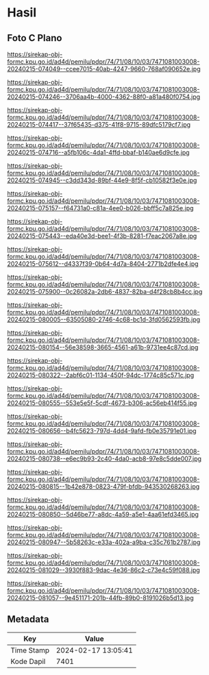 # Hasil

## Foto C Plano

https://sirekap-obj-formc.kpu.go.id/ad4d/pemilu/pdpr/74/71/08/10/03/7471081003008-20240215-074049--ccee7015-40ab-4247-9660-768af090652e.jpg

https://sirekap-obj-formc.kpu.go.id/ad4d/pemilu/pdpr/74/71/08/10/03/7471081003008-20240215-074246--3706aa4b-4000-4362-88f0-a81a480f0754.jpg

https://sirekap-obj-formc.kpu.go.id/ad4d/pemilu/pdpr/74/71/08/10/03/7471081003008-20240215-074417--37f65435-d375-41f8-9715-89dfc5179cf7.jpg

https://sirekap-obj-formc.kpu.go.id/ad4d/pemilu/pdpr/74/71/08/10/03/7471081003008-20240215-074716--a5fb106c-4da1-4ffd-bbaf-b140ae6d9cfe.jpg

https://sirekap-obj-formc.kpu.go.id/ad4d/pemilu/pdpr/74/71/08/10/03/7471081003008-20240215-074945--c3dd343d-89bf-44e9-8f5f-cb10582f3e0e.jpg

https://sirekap-obj-formc.kpu.go.id/ad4d/pemilu/pdpr/74/71/08/10/03/7471081003008-20240215-075157--f64731a0-c81a-4ee0-b026-bbff5c7a825e.jpg

https://sirekap-obj-formc.kpu.go.id/ad4d/pemilu/pdpr/74/71/08/10/03/7471081003008-20240215-075443--eda40e3d-bee1-4f3b-8281-f7eac2067a8e.jpg

https://sirekap-obj-formc.kpu.go.id/ad4d/pemilu/pdpr/74/71/08/10/03/7471081003008-20240215-075612--d4337f39-0b64-4d7a-8404-2771b2dfe4e4.jpg

https://sirekap-obj-formc.kpu.go.id/ad4d/pemilu/pdpr/74/71/08/10/03/7471081003008-20240215-075900--0c26082a-2db6-4837-82ba-d4f28cb8b4cc.jpg

https://sirekap-obj-formc.kpu.go.id/ad4d/pemilu/pdpr/74/71/08/10/03/7471081003008-20240215-080005--63505080-2746-4c68-bc1d-3fd0562593fb.jpg

https://sirekap-obj-formc.kpu.go.id/ad4d/pemilu/pdpr/74/71/08/10/03/7471081003008-20240215-080154--56e38598-3665-4561-a61b-9731ee4c87cd.jpg

https://sirekap-obj-formc.kpu.go.id/ad4d/pemilu/pdpr/74/71/08/10/03/7471081003008-20240215-080322--2abf6c01-1134-450f-94dc-1774c85c571c.jpg

https://sirekap-obj-formc.kpu.go.id/ad4d/pemilu/pdpr/74/71/08/10/03/7471081003008-20240215-080555--553e5e5f-5cdf-4673-b306-ac56eb414f55.jpg

https://sirekap-obj-formc.kpu.go.id/ad4d/pemilu/pdpr/74/71/08/10/03/7471081003008-20240215-080656--b4fc5623-797d-4dd4-9afd-fb0e35791e01.jpg

https://sirekap-obj-formc.kpu.go.id/ad4d/pemilu/pdpr/74/71/08/10/03/7471081003008-20240215-080738--e6ec9b93-2c40-4da0-acb8-97e8c5dde007.jpg

https://sirekap-obj-formc.kpu.go.id/ad4d/pemilu/pdpr/74/71/08/10/03/7471081003008-20240215-080815--1b42e878-0823-479f-bfdb-943530268263.jpg

https://sirekap-obj-formc.kpu.go.id/ad4d/pemilu/pdpr/74/71/08/10/03/7471081003008-20240215-080850--5d46be77-a8dc-4a59-a5e1-4aa61efd3465.jpg

https://sirekap-obj-formc.kpu.go.id/ad4d/pemilu/pdpr/74/71/08/10/03/7471081003008-20240215-080947--5b58263c-e33a-402a-a9ba-c35c761b2787.jpg

https://sirekap-obj-formc.kpu.go.id/ad4d/pemilu/pdpr/74/71/08/10/03/7471081003008-20240215-081029--3930f883-9dac-4e36-86c2-c73e4c59f088.jpg

https://sirekap-obj-formc.kpu.go.id/ad4d/pemilu/pdpr/74/71/08/10/03/7471081003008-20240215-081057--9e451171-201b-44fb-89b0-8191026b5d13.jpg


## Metadata

| Key        | Value               |
| ---------- | ------------------- |
| Time Stamp | 2024-02-17 13:05:41 |
| Kode Dapil | 7401                |



